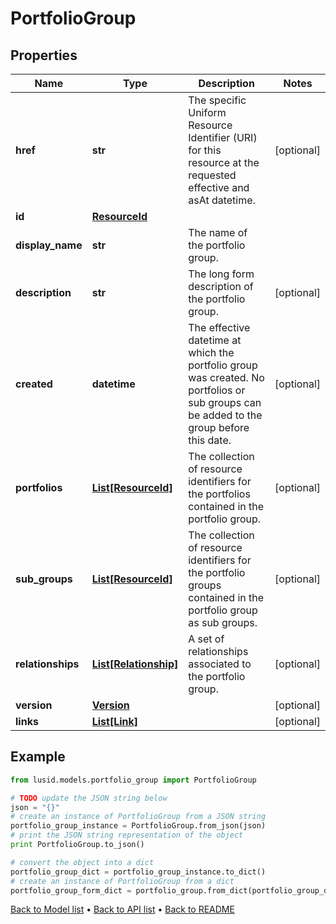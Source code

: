 # PortfolioGroup


## Properties
Name | Type | Description | Notes
------------ | ------------- | ------------- | -------------
**href** | **str** | The specific Uniform Resource Identifier (URI) for this resource at the requested effective and asAt datetime. | [optional] 
**id** | [**ResourceId**](ResourceId.md) |  | 
**display_name** | **str** | The name of the portfolio group. | 
**description** | **str** | The long form description of the portfolio group. | [optional] 
**created** | **datetime** | The effective datetime at which the portfolio group was created. No portfolios or sub groups can be added to the group before this date. | [optional] 
**portfolios** | [**List[ResourceId]**](ResourceId.md) | The collection of resource identifiers for the portfolios contained in the portfolio group. | [optional] 
**sub_groups** | [**List[ResourceId]**](ResourceId.md) | The collection of resource identifiers for the portfolio groups contained in the portfolio group as sub groups. | [optional] 
**relationships** | [**List[Relationship]**](Relationship.md) | A set of relationships associated to the portfolio group. | [optional] 
**version** | [**Version**](Version.md) |  | [optional] 
**links** | [**List[Link]**](Link.md) |  | [optional] 

## Example

```python
from lusid.models.portfolio_group import PortfolioGroup

# TODO update the JSON string below
json = "{}"
# create an instance of PortfolioGroup from a JSON string
portfolio_group_instance = PortfolioGroup.from_json(json)
# print the JSON string representation of the object
print PortfolioGroup.to_json()

# convert the object into a dict
portfolio_group_dict = portfolio_group_instance.to_dict()
# create an instance of PortfolioGroup from a dict
portfolio_group_form_dict = portfolio_group.from_dict(portfolio_group_dict)
```
[Back to Model list](../README.md#documentation-for-models) &#8226; [Back to API list](../README.md#documentation-for-api-endpoints) &#8226; [Back to README](../README.md)


